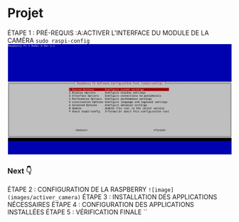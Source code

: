 # Projet
ÉTAPE 1 : PRÉ-REQUIS
:A:ACTIVER L'INTERFACE DU MODULE DE LA CAMÉRA
`sudo raspi-config`
![image](activer_camera.PNG)
### Next :point_down:
ÉTAPE 2 : CONFIGURATION DE LA RASPBERRY
`![image](images/activer_camera)`
ÉTAPE 3 : INSTALLATION  DES APPLICATIONS NÉCESSAIRES
ÉTAPE 4 : CONFIGURATION DES APPLICATIONS INSTALLÉES
ÉTAPE 5 : VÉRIFICATION FINALE
``
